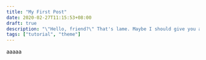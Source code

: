 ```yaml
---
title: "My First Post"
date: 2020-02-27T11:15:53+08:00
draft: true
description: "\"Hello, friend?\" That's lame. Maybe I should give you a name?"
tags: ["tutorial", "theme"] 
---
```


aaaaa
